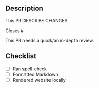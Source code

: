 ## Description

This PR DESCRIBE CHANGES.

Closes #

<!-- Please delete as appropriate: -->
This PR needs a quick/an in-depth review.

## Checklist

- [ ] Ran spell-check
- [ ] Formatted Markdown
- [ ] Rendered website locally
